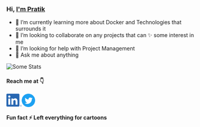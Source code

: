 ### Hi, [I'm Pratik](https://kryptoblack.github.io)

- 🌱 I’m currently learning more about Docker and Technologies that surrounds it
- 👯 I’m looking to collaborate on any projects that can ✨ some interest in me
- 🤔 I’m looking for help with Project Management
- 💬 Ask me about anything


![Some Stats](https://github-readme-stats-anuraghazra1.vercel.app/api/top-langs/?username=KryptoBlack&layout=compact)  

#### Reach me at 👇
<a href="https://www.linkedin.com/in/t3-pat/">
  <img align="left" alt="LindedIn" width="40px" src="images\linkedin-logo.png?raw=true" />
</a>
<a href="https://twitter.com/t3_pat">
  <img align="left" alt="Twitter" width="35px" src="images\twitter-logo.png?raw=true" />
</a>

<br/>
<br/>

#### Fun fact ⚡ Left everything for cartoons 

<!--
**KryptoBlack/KryptoBlack** is a ✨ _special_ ✨ repository because its `README.md` (this file) appears on your GitHub profile.

Here are some ideas to get you started:

- 🔭 I’m currently working on ...
- 🌱 I’m currently learning ...
- 👯 I’m looking to collaborate on ...
- 🤔 I’m looking for help with ...
- 💬 Ask me about ...
- 📫 How to reach me: ...
- 😄 Pronouns: ...
- ⚡ Fun fact: ...
-->
